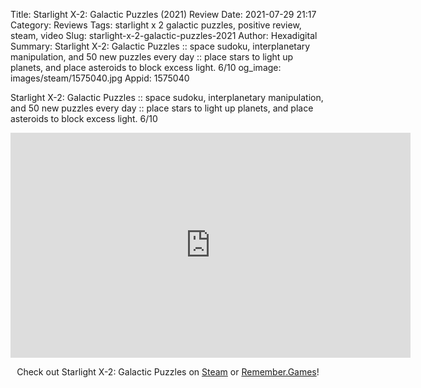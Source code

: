 Title: Starlight X-2: Galactic Puzzles (2021) Review
Date: 2021-07-29 21:17
Category: Reviews
Tags: starlight x 2 galactic puzzles, positive review, steam, video
Slug: starlight-x-2-galactic-puzzles-2021
Author: Hexadigital
Summary: Starlight X-2: Galactic Puzzles :: space sudoku, interplanetary manipulation, and 50 new puzzles every day :: place stars to light up planets, and place asteroids to block excess light. 6/10
og_image: images/steam/1575040.jpg
Appid: 1575040

Starlight X-2: Galactic Puzzles :: space sudoku, interplanetary manipulation, and 50 new puzzles every day :: place stars to light up planets, and place asteroids to block excess light. 6/10

<center><iframe src="https://www.youtube.com/embed/uZX0cUw7I7M?feature=oembed" allow="accelerometer; autoplay; encrypted-media; gyroscope; picture-in-picture" width="640" height="360" frameborder="0"></iframe>

Check out Starlight X-2: Galactic Puzzles on [Steam](https://store.steampowered.com/app/1575040/?curator_clanid=34633900) or [Remember.Games](https://remember.games/game/1089/)!</center>